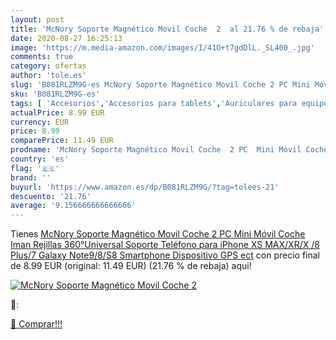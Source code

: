 ```yaml
---
layout: post
title: 'McNory Soporte Magnético Movil Coche  2  al 21.76 % de rebaja'
date: 2020-08-27 16:25:13
image: 'https://m.media-amazon.com/images/I/41O+t7gdDlL._SL400_.jpg'
comments: true
category: ofertas
author: 'tole.es'
slug: 'B081RLZM9G-es McNory Soporte Magnético Movil Coche 2 PC Mini Móvil Coche...'
sku: 'B081RLZM9G-es'
tags: [ 'Accesorios','Accesorios para tablets','Auriculares para equipo de audio','Auriculares y accesorios','Electrónica','Electrónica para moto','Electrónica para vehículos','Fundas blandas para tablets','Fundas para tablets','Informática','Smartwatches','Soportes para moto','Tecnología para vestir','iphone', ]
actualPrice: 8.99 EUR
currency: EUR
price: 8.99
comparePrice: 11.49 EUR
prodname: 'McNory Soporte Magnético Movil Coche  2 PC  Mini Móvil Coche Iman Rejillas 360°Universal Soporte Teléfono para iPhone XS MAX/XR/X /8 Plus/7 Galaxy Note9/8/S8 Smartphone Dispositivo GPS ect'
country: 'es'
flag: '🇪🇸'
brand: ''
buyurl: 'https://www.amazon.es/dp/B081RLZM9G/?tag=tolees-21'
descuento: '21.76'
average: '9.156666666666666'
---
```


Tienes [McNory Soporte Magnético Movil Coche  2 PC  Mini Móvil Coche Iman Rejillas 360°Universal Soporte Teléfono para iPhone XS MAX/XR/X /8 Plus/7 Galaxy Note9/8/S8 Smartphone Dispositivo GPS ect](https://www.amazon.es/dp/B081RLZM9G/?tag=tolees-21) con precio final de  8.99 EUR (original: 11.49 EUR) (21.76 %  de rebaja) aqui!

[![McNory Soporte Magnético Movil Coche  2 ](https://m.media-amazon.com/images/I/41O+t7gdDlL._SL400_.jpg)](https://www.amazon.es/dp/B081RLZM9G/?tag=tolees-21)

🔎:


[🛒 Comprar!!!](https://www.amazon.es/dp/B081RLZM9G/?tag=tolees-21)
